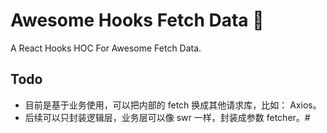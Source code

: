 # Awesome Hooks Fetch Data 👏
A React Hooks HOC For Awesome Fetch Data. 

## Todo

 - 目前是基于业务使用，可以把内部的 fetch 换成其他请求库，比如： Axios。
 - 后续可以只封装逻辑层，业务层可以像 swr 一样，封装成参数 fetcher。#
